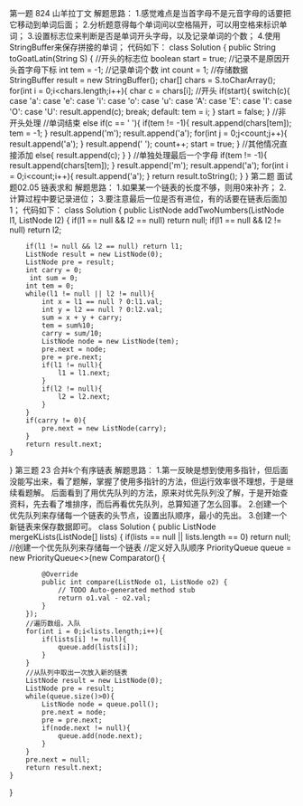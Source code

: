 第一题  824 山羊拉丁文
解题思路：
1.感觉难点是当首字母不是元音字母的话要把它移动到单词后面；
2.分析题意得每个单词间以空格隔开，可以用空格来标识单词；
3.设置标志位来判断是否是单词开头字母，以及记录单词的个数；
4.使用StringBuffer来保存拼接的单词；
代码如下：
class Solution {
    public String toGoatLatin(String S) {
       //开头的标志位
       boolean start = true;
       //记录不是原因开头首字母下标
       int tem = -1;
       //记录单词个数
       int count = 1;
       //存储数据
       StringBuffer result = new StringBuffer();
       char[] chars = S.toCharArray();
       for(int i = 0;i<chars.length;i++){
           char c = chars[i];
           //开头
           if(start){
               switch(c){
                   case 'a':
                   case 'e':
                   case 'i':
                   case 'o':
                   case 'u':
                   case 'A':
                   case 'E':
                   case 'I':
                   case 'O':
                   case 'U':
                   result.append(c);
                   break;
                   default:
                   tem = i;
               }
               start = false;
           }
           //非开头处理
           //单词结束
           else if(c == ' '){
               if(tem != -1){
                   result.append(chars[tem]);
                   tem = -1;
               }
               result.append('m');
               result.append('a');
               for(int j = 0;j<count;j++){
                   result.append('a');
               }
               result.append(' ');
               count++;
               start = true;
           }
           //其他情况直接添加
           else{
               result.append(c);
           }
       }
       //单独处理最后一个字母
       if(tem != -1){
           result.append(chars[tem]);
       }
       result.append('m');
       result.append('a');
       for(int i = 0;i<count;i++){
           result.append('a');
       }
       return result.toString();
    }
}
第二题 面试题02.05 链表求和
解题思路：
1.如果某一个链表的长度不够，则用0来补齐；
2.计算过程中要记录进位；
3.要注意最后一位是否有进位，有的话要在链表后面加1；
代码如下：
class Solution {
    public ListNode addTwoNumbers(ListNode l1, ListNode l2) {
        if(l1 == null && l2 == null) return null;
        if(l1 == null && l2 != null) return l2;
        
        if(l1 != null && l2 == null) return l1;
        ListNode result = new ListNode(0);
        ListNode pre = result;
        int carry = 0;
         int sum = 0;
        int tem = 0;
        while(l1 != null || l2 != null){
            int x = l1 == null ? 0:l1.val;
            int y = l2 == null ? 0:l2.val;
            sum = x + y + carry;
            tem = sum%10;
            carry = sum/10;
            ListNode node = new ListNode(tem);
            pre.next = node;
            pre = pre.next;
            if(l1 != null){
                l1 = l1.next;
            }
            if(l2 != null){
                l2 = l2.next; 
            }
        }
        if(carry != 0){
            pre.next = new ListNode(carry);
        }
        return result.next;
    }
}
第三题 23 合并k个有序链表
解题思路：
1.第一反映是想到使用多指针，但后面没能写出来，看了题解，掌握了使用多指针的方法，但运行效率很不理想，于是继续看题解。
后面看到了用优先队列的方法，原来对优先队列没了解，于是开始查资料，先去看了堆排序，而后再看优先队列，总算知道了怎么回事。
2.创建一个优先队列来存储每一个链表的头节点，设置出队顺序，最小的先出。
3.创建一个新链表来保存数据即可。
class Solution {
    public ListNode mergeKLists(ListNode[] lists) {
       if(lists == null || lists.length == 0) return null;
		//创建一个优先队列来存储每一个链表
		//定义好入队顺序
		PriorityQueue<ListNode> queue = new PriorityQueue<>(new Comparator<ListNode>() {

			@Override
			public int compare(ListNode o1, ListNode o2) {
				// TODO Auto-generated method stub
				return o1.val - o2.val;
			}
		});
		//遍历数组，入队
		for(int i = 0;i<lists.length;i++){
			if(lists[i] != null){
                queue.add(lists[i]);
            }
		}
		//从队列中取出一次放入新的链表
		ListNode result = new ListNode(0);
		ListNode pre = result;
		while(queue.size()>0){
            ListNode node = queue.poll();
            pre.next = node;
            pre = pre.next;
            if(node.next != null){
                queue.add(node.next);
            }
        }
		pre.next = null;
		return result.next;
    }
}
